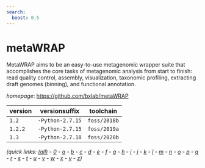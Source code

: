 ```yaml
---
search:
  boost: 0.5
---
```

# metaWRAP

MetaWRAP aims to be an easy-to-use metagenomic wrapper suite that accomplishes the core tasks of  metagenomic analysis from start to finish: read quality control, assembly, visualization, taxonomic profiling,  extracting draft genomes (binning), and functional annotation.

*homepage*: <https://github.com/bxlab/metaWRAP>

version | versionsuffix | toolchain
--------|---------------|----------
``1.2`` | ``-Python-2.7.15`` | ``foss/2018b``
``1.2.2`` | ``-Python-2.7.15`` | ``foss/2019a``
``1.3`` | ``-Python-2.7.18`` | ``foss/2020b``


*(quick links: [(all)](../index.md) - [0](../0/index.md) - [a](../a/index.md) - [b](../b/index.md) - [c](../c/index.md) - [d](../d/index.md) - [e](../e/index.md) - [f](../f/index.md) - [g](../g/index.md) - [h](../h/index.md) - [i](../i/index.md) - [j](../j/index.md) - [k](../k/index.md) - [l](../l/index.md) - [m](../m/index.md) - [n](../n/index.md) - [o](../o/index.md) - [p](../p/index.md) - [q](../q/index.md) - [r](../r/index.md) - [s](../s/index.md) - [t](../t/index.md) - [u](../u/index.md) - [v](../v/index.md) - [w](../w/index.md) - [x](../x/index.md) - [y](../y/index.md) - [z](../z/index.md))*

